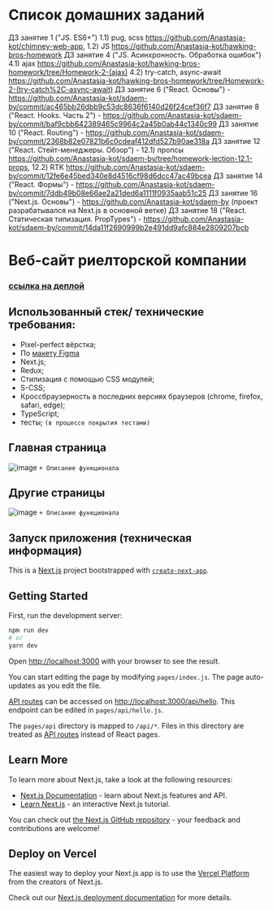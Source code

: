 # Список домашних заданий


ДЗ занятие 1 ("JS. ES6+") 
    1.1) pug, scss https://github.com/Anastasia-kot/chimney-web-app,
    1.2) JS https://github.com/Anastasia-kot/hawking-bros-homework
ДЗ занятие 4 ("JS. Асинхронность. Обработка ошибок") 
    4.1) ajax https://github.com/Anastasia-kot/hawking-bros-homework/tree/Homework-2-(ajax)
    4.2) try-catch, async-await https://github.com/Anastasia-kot/hawking-bros-homework/tree/Homework-2-(try-catch%2C-async-await)
ДЗ занятие 6 ("React. Основы") - https://github.com/Anastasia-kot/sdaem-by/commit/ac465bb26dbb9c53dc8636f6140d26f24cef36f7 
ДЗ занятие 8 ("React. Hooks. Часть 2") - https://github.com/Anastasia-kot/sdaem-by/commit/baf9cbb642389465c9964c2a45b0ab44c1340c99
ДЗ занятие 10 ("React. Routing") - https://github.com/Anastasia-kot/sdaem-by/commit/2368b82e07821b6c0cdeaf412dfd527b90ae318a
ДЗ занятие 12 ("React. Стейт-менеджеры. Обзор") - 
    12.1) пропсы https://github.com/Anastasia-kot/sdaem-by/tree/homework-lection-12.1-props, 
    12.2) RTK https://github.com/Anastasia-kot/sdaem-by/commit/12fe6e45bed340e8d4516cf98d6dcc47ac49bcea
ДЗ занятие 14 ("React. Формы") - https://github.com/Anastasia-kot/sdaem-by/commit/7ddb49b08e66ae2a21ded6a1111f0935aab51c25
ДЗ занятие 16 ("Next.js. Основы") - https://github.com/Anastasia-kot/sdaem-by (проект разрабатывался на Next.js в основной ветке)
ДЗ занятие 18 ("React. Статическая типизация. PropTypes") - https://github.com/Anastasia-kot/sdaem-by/commit/14da11f2690999b2e491dd9afc884e2809207bcb

# Веб-сайт риелторской компании  
### [ссылка на деплой](# "ссылка")

## Использованный стек/ технические требования:
+ Pixel-perfect вёрстка;
+ По [макету Figma](https://www.figma.com/file/KA7GM9MwNHEfiPcgKNLzPf/%C2%ABSDAEM.BY%C2%BB---%D1%81%D1%82%D0%B0%D0%B6%D0%B8%D1%80%D0%BE%D0%B2%D0%BA%D0%B0?node-id=305%3A2080 "https://www.figma.com/file/KA7GM9MwNHEfiPcgKNLzPf/%C2%ABSDAEM.BY%C2%BB---%D1%81%D1%82%D0%B0%D0%B6%D0%B8%D1%80%D0%BE%D0%B2%D0%BA%D0%B0?node-id=305%3A2080")
+ Next.js;
+ Redux;
+ Стилизация с помощью CSS модулей;
+ S-CSS;
+ Кроссбраузерность в последних версиях браузеров (chrome, firefox, safari, edge);
+ TypeScript; 
+ тесты; `(в процессе покрытия тестами)`

 ## Главная страница
![image](#)
`+ Описание функционала`

 ## Другие страницы
![image](#)
`+ Описание функционала`




## Запуск приложения (техническая информация)

This is a [Next.js](https://nextjs.org/) project bootstrapped with [`create-next-app`](https://github.com/vercel/next.js/tree/canary/packages/create-next-app).

## Getting Started

First, run the development server:

```bash
npm run dev
# or
yarn dev
```

Open [http://localhost:3000](http://localhost:3000) with your browser to see the result.

You can start editing the page by modifying `pages/index.js`. The page auto-updates as you edit the file.

[API routes](https://nextjs.org/docs/api-routes/introduction) can be accessed on [http://localhost:3000/api/hello](http://localhost:3000/api/hello). This endpoint can be edited in `pages/api/hello.js`.

The `pages/api` directory is mapped to `/api/*`. Files in this directory are treated as [API routes](https://nextjs.org/docs/api-routes/introduction) instead of React pages.

## Learn More

To learn more about Next.js, take a look at the following resources:

- [Next.js Documentation](https://nextjs.org/docs) - learn about Next.js features and API.
- [Learn Next.js](https://nextjs.org/learn) - an interactive Next.js tutorial.

You can check out [the Next.js GitHub repository](https://github.com/vercel/next.js/) - your feedback and contributions are welcome!

## Deploy on Vercel

The easiest way to deploy your Next.js app is to use the [Vercel Platform](https://vercel.com/new?utm_medium=default-template&filter=next.js&utm_source=create-next-app&utm_campaign=create-next-app-readme) from the creators of Next.js.

Check out our [Next.js deployment documentation](https://nextjs.org/docs/deployment) for more details.
